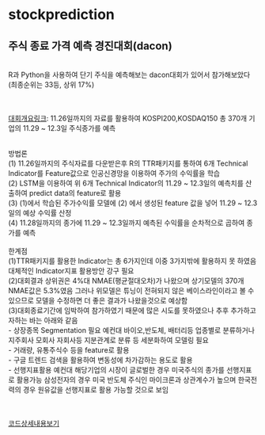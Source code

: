 # stockprediction
## 주식 종료 가격 예측 경진대회(dacon)
<br>
R과 Python을 사용하여 단기 주식을 예측해보는 dacon대회가 있어서 참가해보았다<br>(최종순위는 33등, 상위 17%)<br>
<br><br>

[대회개요링크](https://dacon.io/competitions/official/235857/overview/description): 11.26일까지의 자료를 활용하여 KOSPI200,KOSDAQ150 총 370개 기업의 11.29 ~ 12.3일 주식종가를 예측<br>

<br>
방법론<br>
(1) 11.26일까지의 주식자료를 다운받은후 R의 TTR패키지를 통하여 6개 Technical Indicator를 Feature값으로 인공신경망을 이용하여 주가의 수익률을 학습 <br>
(2) LSTM을 이용하여 위 6개 Technical Indicator의 11.29 ~ 12.3일의 예측치를 산출하여 predict data의 feature로 활용 <br>
(3) (1)에서 학습된 주가수익률 모델에 (2) 에서 생성된 feature 값을 넣어 11.29 ~ 12.3일의 예상 수익률 산정<br>
(4) 11.28일까지의 종가에 11.29 ~ 12.3일까지 예측된 수익률을 순차적으로 곱하여 종가를 예측<br>

<br>
한계점<br>
(1)TTR패키지를 활용한 Indicator는 총 6가지인데 이중 3가지밖에 활용하지 못 하였음 대체적인 Indicator지표 활용방안 강구 필요<br>
(2)대회결과 상위권은 4%대 NMAE(평균절대오차)가 나왔으며 상기모델의 370개 NMAE값은 5.3%였음 그러나 위모델은 튜닝이 전혀되지 않은 베이스라인이라고 볼 수 있으므로 모델을 수정하면 더 좋은 결과가 나왔을것으로 예상함<br>
(3)대회종료기간에 임박하여 참가하였기 때문에 많은 시도를 못하였으나 추후 추가하고자하는 바는 아래와 같음<br>
- 상장종목 Segmentation 필요 예컨대 바이오,반도체, 배터리등 업종별로 분류하거나 지주회사 모회사 자회사등 지분관계로 분류 등 세분화하여 모델링 필요<br>
- 거래량, 유통주식수 등을 feature로 활용<br>
- 구글 트렌드 검색을 활용하여 변동성에 차가감하는 용도로 활용<br>
- 선행지표활용 예컨대 해당기업의 시장이 글로벌한 경우 미국주식의 종가를 선행지표로 활용가능 삼성전자의 경우 미국 반도체 주식인 마이크론과 상관계수가 높으며 한국전력의 경우 원유값을 선행지표로 활용 가능할 것으로 보임<br><br><br>


[코드상세내용보기](https://nbviewer.org/github/SeungVictor/stockprediction/blob/main/Assignment_F.html)<br>

